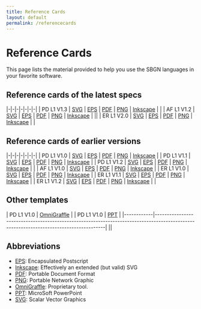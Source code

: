 ```yaml
---
title: Reference Cards
layout: default
permalink: /referencecards
---
```


# Reference Cards

This page lists the material provided to help you use the SBGN languages in your favorite software.



Reference cards of the latest specs
---------------

|-|-|-|-|-|-|-|
| PD L1 V1.3 | [SVG](https://cdn.rawgit.com/sbgn/process-descriptions/b2904462d11bd8d65e9c7a1318d95d468048cb50/templates/PD_L1V1.3.svg)                              | [EPS](https://raw.githubusercontent.com/sbgn/process-descriptions/b2904462d11bd8d65e9c7a1318d95d468048cb50/templates/PD_L1V1.3.eps)                              | [PDF](https://raw.githubusercontent.com/sbgn/process-descriptions/b2904462d11bd8d65e9c7a1318d95d468048cb50/templates/PD_L1V1.3.pdf)                              | [PNG](https://raw.githubusercontent.com/sbgn/process-descriptions/b2904462d11bd8d65e9c7a1318d95d468048cb50/templates/PD_L1V1.3.png)                              | [Inkscape](https://cdn.rawgit.com/sbgn/process-descriptions/b2904462d11bd8d65e9c7a1318d95d468048cb50/templates/PD_L1V1.3-Inkscape.svg)                              |                                                                                                                  |
| AF L1 V1.2 | [SVG](https://cdn.rawgit.com/sbgn/activity-flows/ba30544ba494f76a7177b06bb6516be9ff29fc18/templates/ER_L1V1.2.svg)                   | [EPS](https://raw.githubusercontent.com/sbgn/activity-flows/ba30544ba494f76a7177b06bb6516be9ff29fc18/templates/ER_L1V1.2.eps)                   | [PDF](https://raw.githubusercontent.com/sbgn/activity-flows/ba30544ba494f76a7177b06bb6516be9ff29fc18/templates/ER_L1V1.2.pdf)                   | [PNG](https://raw.githubusercontent.com/sbgn/activity-flows/ba30544ba494f76a7177b06bb6516be9ff29fc18/images/refcard.png)                   | [Inkscape](https://cdn.rawgit.com/sbgn/activity-flows/ba30544ba494f76a7177b06bb6516be9ff29fc18/templates/ER_L1V1.2-Inkscape.svg)                   |                                                                                                                  ||
| ER L1 V2.0 | [SVG](https://cdn.rawgit.com/sbgn/entity-relationships/dd05b6ff66fd008c48f810c34f2b414aea01ea5e/templates/ER_L1V2.svg)                   | [EPS](https://raw.githubusercontent.com/sbgn/entity-relationships/dd05b6ff66fd008c48f810c34f2b414aea01ea5e/templates/ER_L1V2.eps)                   | [PDF](https://raw.githubusercontent.com/sbgn/entity-relationships/dd05b6ff66fd008c48f810c34f2b414aea01ea5e/templates/ER_L1V2.pdf)                   | [PNG](https://raw.githubusercontent.com/sbgn/entity-relationships/dd05b6ff66fd008c48f810c34f2b414aea01ea5e/templates/ER_L1V2.png)                   | [Inkscape](https://cdn.rawgit.com/sbgn/entity-relationships/dd05b6ff66fd008c48f810c34f2b414aea01ea5e/templates/ER_L1V2-Inkscape.svg)                   |                                                                                                                  |

Reference cards of earlier versions
---------------

|-|-|-|-|-|-|-|
| PD L1 V1.0 | [SVG](https://cdn.rawgit.com/sbgn/process-descriptions/Level1.1/templates/PD_L1V1.0.svg)                            | [EPS](https://raw.githubusercontent.com/sbgn/process-descriptions/Level1.1/templates/PD_L1V1.0.eps)                            | [PDF](https://raw.githubusercontent.com/sbgn/process-descriptions/Level1.1/templates/PD_L1V1.0.pdf)                            | [PNG](https://raw.githubusercontent.com/sbgn/process-descriptions/Level1.1/templates/PD_L1V1.0.png)                            | [Inkscape](https://cdn.rawgit.com/sbgn/process-descriptions/Level1.1/templates/PD_L1V1.0-Inkscape.svg)                            | 
| PD L1 V1.1 | [SVG](https://cdn.rawgit.com/sbgn/process-descriptions/10dcc111463609818a6b6bc191f8aa8abe1f7bb0/templates/PD_L1V1.1.svg)                              | [EPS](https://raw.githubusercontent.com/sbgn/process-descriptions/10dcc111463609818a6b6bc191f8aa8abe1f7bb0/templates/PD_L1V1.1.eps)                              | [PDF](https://raw.githubusercontent.com/sbgn/process-descriptions/10dcc111463609818a6b6bc191f8aa8abe1f7bb0/templates/PD_L1V1.1.pdf)                              | [PNG](https://raw.githubusercontent.com/sbgn/process-descriptions/10dcc111463609818a6b6bc191f8aa8abe1f7bb0/templates/PD_L1V1.1.png)                              | [Inkscape](https://cdn.rawgit.com/sbgn/process-descriptions/10dcc111463609818a6b6bc191f8aa8abe1f7bb0/templates/PD_L1V1.1-Inkscape.svg)                              | 
| PD L1 V1.2 | [SVG](https://cdn.rawgit.com/sbgn/process-descriptions/95cabd5716867f969fa6c0b5aceb9f10238bd306/templates/PD_L1V1.2.svg)                              | [EPS](https://raw.githubusercontent.com/sbgn/process-descriptions/95cabd5716867f969fa6c0b5aceb9f10238bd306/templates/PD_L1V1.2.eps)                              | [PDF](https://raw.githubusercontent.com/sbgn/process-descriptions/95cabd5716867f969fa6c0b5aceb9f10238bd306/templates/PD_L1V1.2.pdf)                              | [PNG](https://raw.githubusercontent.com/sbgn/process-descriptions/95cabd5716867f969fa6c0b5aceb9f10238bd306/templates/PD_L1V1.2.png)                              | [Inkscape](https://cdn.rawgit.com/sbgn/process-descriptions/95cabd5716867f969fa6c0b5aceb9f10238bd306/templates/PD_L1V1.2-Inkscape.svg)                              |                                                                                                                  |
| AF L1 V1.0 | [SVG](https://cdn.rawgit.com/sbgn/activity-flows/c57ed0b66fdb0e83ac033d0850b7e96e06b33b08/templates/AF_L1V1.0.svg)                                | [EPS](https://raw.githubusercontent.com/sbgn/activity-flows/c57ed0b66fdb0e83ac033d0850b7e96e06b33b08/templates/AF_L1V1.0.eps)                                | [PDF](https://raw.githubusercontent.com/sbgn/activity-flows/c57ed0b66fdb0e83ac033d0850b7e96e06b33b08/templates/AF_L1V1.0.pdf)                                | [PNG](https://raw.githubusercontent.com/sbgn/activity-flows/c57ed0b66fdb0e83ac033d0850b7e96e06b33b08/templates/AF_L1V1.0.png)                                | [Inkscape](https://cdn.rawgit.com/sbgn/activity-flows/c57ed0b66fdb0e83ac033d0850b7e96e06b33b08/templates/AF_L1V1.0-Inkscape.svg)                                |
| ER L1 V1.0 | [SVG](https://cdn.rawgit.com/sbgn/entity-relationships/3583a97a5787614561203f84f16fb2d38bf95356/templates/ER_L1V1.0.svg)                        | [EPS](https://raw.githubusercontent.com/sbgn/entity-relationships/3583a97a5787614561203f84f16fb2d38bf95356/templates/ER_L1V1.0.eps)                        | [PDF](https://raw.githubusercontent.com/sbgn/entity-relationships/3583a97a5787614561203f84f16fb2d38bf95356/templates/ER_L1V1.0.pdf)                        | [PNG](https://raw.githubusercontent.com/sbgn/entity-relationships/3583a97a5787614561203f84f16fb2d38bf95356/templates/ER_L1V1.0.png)                        | [Inkscape](https://cdn.rawgit.com/sbgn/entity-relationships/3583a97a5787614561203f84f16fb2d38bf95356/templates/ER_L1V1.0-Inkscape.svg)                        | 
| ER L1 V1.1 | [SVG](https://cdn.rawgit.com/sbgn/entity-relationships/62944e1f8271444956abf2cfd105b39bb677503d/templates/ER_L1V1.2.svg) | [EPS](https://raw.githubusercontent.com/sbgn/entity-relationships/0e5b331cc7e05fe9af028c57c214b26ba08fc97a/templates/ER_L1V1.1.eps) | [PDF](https://raw.githubusercontent.com/sbgn/entity-relationships/0e5b331cc7e05fe9af028c57c214b26ba08fc97a/templates/ER_L1V1.1.pdf) | [PNG](https://raw.githubusercontent.com/sbgn/entity-relationships/0e5b331cc7e05fe9af028c57c214b26ba08fc97a/templates/ER_L1V1.1.png) | [Inkscape](https://cdn.rawgit.com/sbgn/entity-relationships/0e5b331cc7e05fe9af028c57c214b26ba08fc97a/templates/ER_L1V1.1-Inkscape.svg) |
| ER L1 V1.2 | [SVG](https://cdn.rawgit.com/sbgn/entity-relationships/62944e1f8271444956abf2cfd105b39bb677503d/templates/ER_L1V1.2.svg)                   | [EPS](https://raw.githubusercontent.com/sbgn/entity-relationships/62944e1f8271444956abf2cfd105b39bb677503d/templates/ER_L1V1.2.eps)                   | [PDF](https://raw.githubusercontent.com/sbgn/entity-relationships/62944e1f8271444956abf2cfd105b39bb677503d/templates/ER_L1V1.2.pdf)                   | [PNG](https://raw.githubusercontent.com/sbgn/entity-relationships/62944e1f8271444956abf2cfd105b39bb677503d/templates/ER_L1V1.2.png)                   | [Inkscape](https://cdn.rawgit.com/sbgn/entity-relationships/62944e1f8271444956abf2cfd105b39bb677503d/templates/ER_L1V1.2-Inkscape.svg)                   |                                                                                                                  |


Other templates
---------------

| PD L1 V1.0 | [OmniGraffle](https://raw.githubusercontent.com/sbgn/process-descriptions/Level1.1/templates/PD_L1V1.0-OmniGraffle.gstencil) |
| PD L1 V1.0 | [PPT](https://raw.githubusercontent.com/sbgn/process-descriptions/10dcc111463609818a6b6bc191f8aa8abe1f7bb0/PD_L1V1.1.ppt) |
|------------|---------------------------------------------------------------------------------------------------------------------------------------|
||

## Abbreviations

-   [EPS](http://en.wikipedia.org/wiki/Encapsulated_postscript): Encapsulated Postscript
-   [Inkscape](http://www.inkscape.org): Effectively an extended (but valid) SVG
-   [PDF](http://en.wikipedia.org/wiki/PDF): Portable Document Format
-   [PNG](http://en.wikipedia.org/wiki/Portable_Network_Graphics): Portable Network Graphic
-   [OmniGraffle](http://www.omnigroup.com/applications/OmniGraffle/): Proprietary tool.
-   [PPT](http://office.microsoft.com/powerpoint): MicroSoft PowerPoint
-   [SVG](http://en.wikipedia.org/wiki/Scalar_Vector_Graphics): Scalar Vector Graphics
